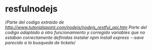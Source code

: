 # resfulnodejs
/*Parte del codigo extraido de http://www.tutorialspoint.com/nodejs/nodejs_restful_api.htm
Parte del codigo adaptado a otro funcionamiento y corregido variables que no estaban correctamente definidas
instalar npm install express --save
parecido a la busqueda de tickets*/
